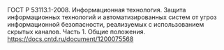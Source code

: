 ГОСТ Р 53113.1-2008. Информационная технология. Защита информационных технологий и автоматизированных систем от угроз информационной безопасности, реализуемых с использованием скрытых каналов. Часть 1. Общие положения.
https://docs.cntd.ru/document/1200075568 